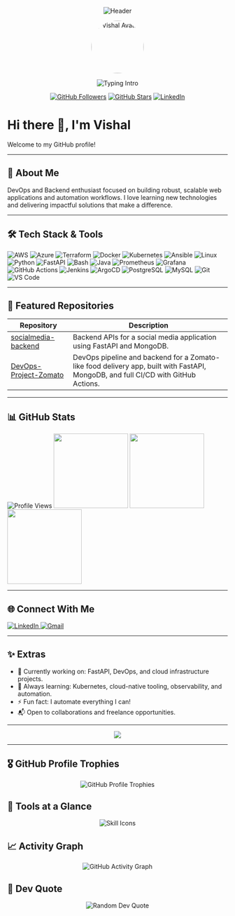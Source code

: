<p align="center">
  <img src="https://capsule-render.vercel.app/api?type=waving&height=220&text=Vishal&fontAlign=50&fontAlignY=40&color=gradient&desc=DevOps%20%26%20Backend%20Engineer&descAlign=50&descAlignY=65&animation=twinkling" alt="Header" />
</p>

<p align="center">
  <img src="https://github.com/vishal82004.png" width="120" alt="Vishal Avatar" style="border-radius:50%" />
</p>

<p align="center">
  <img src="https://readme-typing-svg.demolab.com?font=Fira+Code&size=22&pause=1000&color=FF6EC7&center=true&vCenter=true&width=700&lines=DevOps+%26+Backend+Engineer;Cloud+%7C+Automation+%7C+Observability;Building+robust+%26+scalable+systems+%F0%9F%9A%80" alt="Typing Intro" />
</p>

<p align="center">
  <a href="https://github.com/vishal82004"><img src="https://img.shields.io/github/followers/vishal82004?label=Followers&style=for-the-badge" alt="GitHub Followers" /></a>
  <a href="https://github.com/vishal82004?tab=repositories&sort=stargazers"><img src="https://img.shields.io/github/stars/vishal82004?affiliations=OWNER&style=for-the-badge" alt="GitHub Stars" /></a>
  <a href="https://www.linkedin.com/in/vishal-b-2029bb257/"><img src="https://img.shields.io/badge/Connect-LinkedIn-0A66C2?style=for-the-badge&logo=linkedin&logoColor=white" alt="LinkedIn" /></a>
</p>

# Hi there 👋, I'm Vishal

Welcome to my GitHub profile!

---

## 🚀 About Me
DevOps and Backend enthusiast focused on building robust, scalable web applications and automation workflows. I love learning new technologies and delivering impactful solutions that make a difference.

---

## 🛠️ Tech Stack & Tools

<p align="left">
  <!-- Cloud & Infra -->
  <img src="https://img.shields.io/badge/AWS-232F3E?style=for-the-badge&logo=amazonaws&logoColor=white" alt="AWS" />
<img src="https://img.shields.io/badge/Azure-0078D4?style=for-the-badge&logo=microsoftazure&logoColor=white" alt="Azure" />
  <img src="https://img.shields.io/badge/Terraform-623CE4?style=for-the-badge&logo=terraform&logoColor=white" alt="Terraform" />
  <img src="https://img.shields.io/badge/Docker-2496ED?style=for-the-badge&logo=docker&logoColor=white" alt="Docker" />
  <img src="https://img.shields.io/badge/Kubernetes-326CE5?style=for-the-badge&logo=kubernetes&logoColor=white" alt="Kubernetes" />
  <img src="https://img.shields.io/badge/Ansible-EE0000?style=for-the-badge&logo=ansible&logoColor=white" alt="Ansible" />
  <img src="https://img.shields.io/badge/Linux-FCC624?style=for-the-badge&logo=linux&logoColor=black" alt="Linux" />


  <!-- Programming -->
  <img src="https://img.shields.io/badge/Python-3776AB?style=for-the-badge&logo=python&logoColor=white" alt="Python" />
  <img src="https://img.shields.io/badge/FastAPI-009688?style=for-the-badge&logo=fastapi&logoColor=white" alt="FastAPI" />
  <img src="https://img.shields.io/badge/Bash-4EAA25?style=for-the-badge&logo=gnubash&logoColor=white" alt="Bash" />
<img src="https://img.shields.io/badge/Java-007396?style=for-the-badge&logo=java&logoColor=white" alt="Java" />

  <!-- Monitoring & CI/CD -->
  <img src="https://img.shields.io/badge/Prometheus-E6522C?style=for-the-badge&logo=prometheus&logoColor=white" alt="Prometheus" />
  <img src="https://img.shields.io/badge/Grafana-F46800?style=for-the-badge&logo=grafana&logoColor=white" alt="Grafana" />
  <img src="https://img.shields.io/badge/GitHub_Actions-2088FF?style=for-the-badge&logo=github-actions&logoColor=white" alt="GitHub Actions" />
<img src="https://img.shields.io/badge/Jenkins-D24939?style=for-the-badge&logo=jenkins&logoColor=white" alt="Jenkins" />
<img src="https://img.shields.io/badge/ArgoCD-FE4C01?style=for-the-badge&logo=argo&logoColor=white" alt="ArgoCD" />

  <!-- Databases -->
  <img src="https://img.shields.io/badge/PostgreSQL-336791?style=for-the-badge&logo=postgresql&logoColor=white" alt="PostgreSQL" />
  <img src="https://img.shields.io/badge/MySQL-4479A1?style=for-the-badge&logo=mysql&logoColor=white" alt="MySQL" />

  <!-- Version Control & Other -->
  <img src="https://img.shields.io/badge/Git-F05032?style=for-the-badge&logo=git&logoColor=white" alt="Git" />
  <img src="https://img.shields.io/badge/Visual_Studio_Code-007ACC?style=for-the-badge&logo=visual-studio-code&logoColor=white" alt="VS Code" />
</p>

---

## 📂 Featured Repositories

| Repository | Description |
|------------|-------------|
| [socialmedia-backend](https://github.com/vishal82004/socialmedia-backend) | Backend APIs for a social media application using FastAPI and MongoDB. |
| [DevOps-Project-Zomato](https://github.com/vishal82004/DevOps-Project-Zomato) | DevOps pipeline and backend for a Zomato-like food delivery app, built with FastAPI, MongoDB, and full CI/CD with GitHub Actions. |

---

## 📊 GitHub Stats

<p align="left">
  <img src="https://komarev.com/ghpvc/?username=vishal82004&style=flat-square&color=blue" alt="Profile Views" />
  <img src="https://github-readme-stats.vercel.app/api?username=vishal82004&show_icons=true&theme=radical" height="170" />
  <img src="https://github-readme-streak-stats.herokuapp.com/?user=vishal82004&theme=radical" height="170" />
  <img src="https://github-readme-stats.vercel.app/api/top-langs/?username=vishal82004&layout=compact&theme=radical" height="170" />
</p>

---

## 🌐 Connect With Me

<p align="left">
  <a href="https://www.linkedin.com/in/vishal-b-2029bb257/" target="_blank">
    <img src="https://img.shields.io/badge/LinkedIn-0077B5?style=for-the-badge&logo=linkedin&logoColor=white" alt="LinkedIn" />
  </a>
  </a>
  <a href="mailto:balajivishalnivi@gmail.com" target="_blank">
    <img src="https://img.shields.io/badge/Gmail-EA4335?style=for-the-badge&logo=gmail&logoColor=white" alt="Gmail" />
  </a>
</p>

---

## ✨ Extras

- 🔭 Currently working on: FastAPI, DevOps, and cloud infrastructure projects.
- 🌱 Always learning: Kubernetes, cloud-native tooling, observability, and automation.
- ⚡ Fun fact: I automate everything I can!
- 📬 Open to collaborations and freelance opportunities.

---

<p align="center">
  <img src="https://capsule-render.vercel.app/api?type=waving&color=gradient&height=90&section=footer" />
</p>

---

## 🎖️ GitHub Profile Trophies

<p align="center">
  <img src="https://github-profile-trophy.vercel.app/?username=vishal82004&theme=onedark&no-frame=true&no-bg=true&margin-w=6" alt="GitHub Profile Trophies" />
</p>

## 🧰 Tools at a Glance

<p align="center">
  <img src="https://skillicons.dev/icons?i=aws,azure,terraform,docker,kubernetes,ansible,linux,python,fastapi,bash,java,postgres,mysql,git,githubactions,jenkins,argocd,vscode&theme=dark" alt="Skill Icons" />
</p>

## 📈 Activity Graph

<p align="center">
  <img src="https://github-readme-activity-graph.vercel.app/graph?username=vishal82004&theme=react-dark&area=true&hide_border=true" alt="GitHub Activity Graph" />
</p>

## 💬 Dev Quote

<p align="center">
  <img src="https://quotes-github-readme.vercel.app/api?type=horizontal&theme=radical" alt="Random Dev Quote" />
</p>
